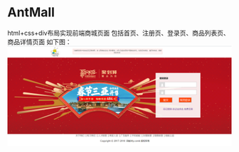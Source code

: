 # AntMall
html+css+div布局实现前端商城页面 
包括首页、注册页、登录页、商品列表页、商品详情页面
如下图：
![首页](https://github.com/Ccxcui/AntMall/blob/master/outcome/1.PNG?raw=true)
